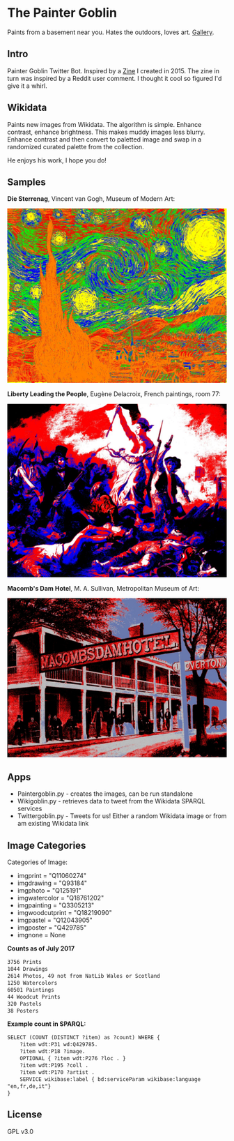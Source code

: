 # The Painter Goblin

Paints from a basement near you. Hates the outdoors, loves art. [Gallery](http://twitter.com/paintergoblin).

## Intro

Painter Goblin Twitter Bot. Inspired by a [Zine](https://github.com/ross-spencer/painter-goblin/tree/master/goblin-zine/pages) I created in 2015. The zine in turn was inspired by a Reddit user comment. I thought it cool so figured I'd give it a whirl.

## Wikidata

Paints new images from Wikidata. The algorithm is simple. Enhance contrast, enhance brightness. This makes muddy images less blurry. Enhance contrast and then convert to paletted image and swap in a randomized curated palette from the collection. 

He enjoys his work, I hope you do!

## Samples

**Die Sterrenag**, Vincent van Gogh, Museum of Modern Art:

![image](samples/01.jpg)

**Liberty Leading the People**, Eugène Delacroix, French paintings, room 77:

![image](samples/02.jpg)

**Macomb's Dam Hotel**, M. A. Sullivan, Metropolitan Museum of Art:

![image](samples/03.jpg)

## Apps

* Paintergoblin.py - creates the images, can be run standalone
* Wikigoblin.py - retrieves data to tweet from the Wikidata SPARQL services
* Twittergoblin.py - Tweets for us! Either a random Wikidata image or from am existing Wikidata link

## Image Categories

Categories of Image:

* imgprint = "Q11060274"
* imgdrawing = "Q93184"
* imgphoto = "Q125191"
* imgwatercolor = "Q18761202"
* imgpainting = "Q3305213"
* imgwoodcutprint = "Q18219090"
* imgpastel = "Q12043905"
* imgposter = "Q429785"
* imgnone = None

**Counts as of July 2017**

	3756 Prints
	1044 Drawings
	2614 Photos, 49 not from NatLib Wales or Scotland
    1250 Watercolors
    60501 Paintings
    44 Woodcut Prints
    320 Pastels
    38 Posters

**Example count in SPARQL:**

    SELECT (COUNT (DISTINCT ?item) as ?count) WHERE {
        ?item wdt:P31 wd:Q429785.
        ?item wdt:P18 ?image.
        OPTIONAL { ?item wdt:P276 ?loc . }
        ?item wdt:P195 ?coll .
        ?item wdt:P170 ?artist .
        SERVICE wikibase:label { bd:serviceParam wikibase:language "en,fr,de,it"}
    } 

## License

GPL v3.0
